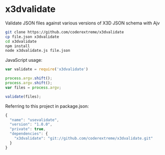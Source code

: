 # x3dvalidate
Validate JSON files against various versions of X3D JSON schema with Ajv

```bash
git clone https://github.com/coderextreme/x3dvalidate
cp file.json x3dvalidate
cd x3dvalidate
npm install
node x3dvalidate.js file.json
```

JavaScript usage:

```js
var validate = require('x3dvalidate')

process.argv.shift();
process.argv.shift();
var files = process.argv;

validate(files);

```

Referring to this project in package.json:

```js
{
  "name": "usevalidate",
  "version": "1.0.0",
  "private": true,
  "dependencies": {
    "x3dvalidate": "git://github.com/coderextreme/x3dvalidate.git"
  }
}
```

